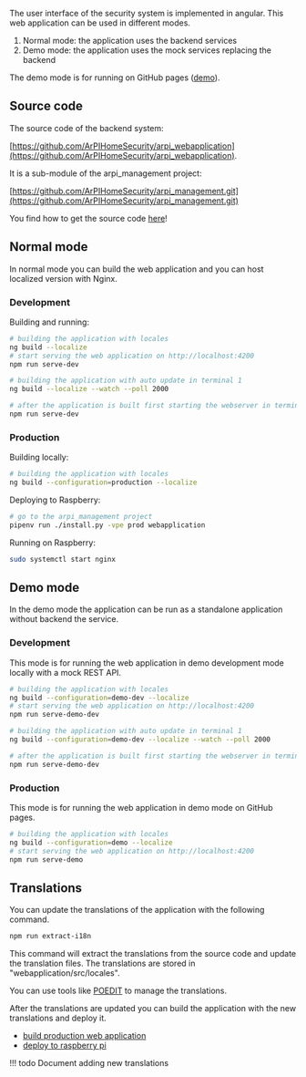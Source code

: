 The user interface of the security system is implemented in angular. This web application
can be used in different modes.

1. Normal mode: the application uses the backend services
2. Demo mode: the application uses the mock services replacing the backend

The demo mode is for running on GitHub pages ([demo](https://demo.arpi-security.info)).

## Source code

The source code of the backend system:

[https://github.com/ArPIHomeSecurity/arpi_webapplication](https://github.com/ArPIHomeSecurity/arpi_webapplication).

It is a sub-module of the arpi_management project:

[https://github.com/ArPIHomeSecurity/arpi_management.git](https://github.com/ArPIHomeSecurity/arpi_management.git)

You find how to get the source code [here](index.md#getting-the-code)!

## Normal mode

In normal mode you can build the web application and you can host localized version with Nginx.

### Development

Building and running:
```bash
# building the application with locales
ng build --localize
# start serving the web application on http://localhost:4200
npm run serve-dev
```

```bash
# building the application with auto update in terminal 1
ng build --localize --watch --poll 2000

# after the application is built first starting the webserver in terminal 2
npm run serve-dev
```

### Production


Building locally:
```bash
# building the application with locales
ng build --configuration=production --localize
```

Deploying to Raspberry:
```bash
# go to the arpi_management project
pipenv run ./install.py -vpe prod webapplication
```

Running on Raspberry:
```bash
sudo systemctl start nginx
```

## Demo mode

In the demo mode the application can be run as a standalone application without backend the service.

### Development

This mode is for running the web application in demo development mode locally with
a mock REST API.

```bash
# building the application with locales
ng build --configuration=demo-dev --localize
# start serving the web application on http://localhost:4200
npm run serve-demo-dev
```

```bash
# building the application with auto update in terminal 1
ng build --configuration=demo-dev --localize --watch --poll 2000

# after the application is built first starting the webserver in terminal 2
npm run serve-demo-dev
```

### Production

This mode is for running the web application in demo mode on GitHub pages.

```bash
# building the application with locales
ng build --configuration=demo --localize
# start serving the web application on http://localhost:4200
npm run serve-demo
```

## Translations

You can update the translations of the application with the following command.

```bash
npm run extract-i18n
```

This command will extract the translations from the source code and update the translation files.
The translations are stored in "webapplication/src/locales".

You can use tools like [POEDIT](https://poedit.net/) to manage the translations.

After the translations are updated you can build the application with the new translations
and deploy it.

* [build production web application](/developers/web_application/#production_1)
* [deploy to raspberry pi](/developers/deployment/#deploying-components)


!!! todo
    Document adding new translations
